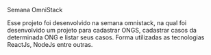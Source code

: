 
Semana OmniStack

Esse projeto foi desenvolvido na semana omnistack, na qual foi desenvolvido um projeto para cadastrar ONGS, cadastrar casos da determinada ONG e listar seus casos.
Forma utilizadas as tecnologias ReactJs, NodeJs entre outras.
